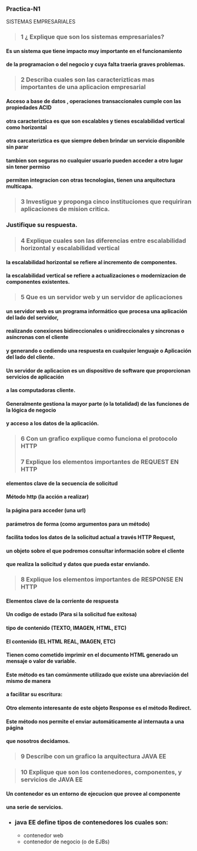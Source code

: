 ### Practica-N1
SISTEMAS EMPRESARIALES
> ###  1 ¿ Explique que son los sistemas empresariales?
>
 ####     Es un sistema que tiene impacto  muy importante en el funcionamiento
 ####     de la programacion o del negocio y cuya falta traeria graves problemas.
>
> ###  2 Describa cuales son las caracterizticas mas importantes de una aplicacion empresarial
>
####     Acceso a base de datos , operaciones transaccionales cumple con las propiedades ACID
####     otra caracteriztica es que son escalables y tienes escalabilidad vertical como horizontal
####     otra carcateriztica es que siempre deben brindar un servicio disponible sin parar
####     tambien son seguras no cualquier usuario pueden acceder a otro lugar sin tener permiso
####     permiten integracion con otras tecnologias, tienen una arquitectura multicapa.
>
> ###  3 Investigue y proponga cinco instituciones que requiriran aplicaciones de mision critica.
###    Justifique su respuesta. 
>    
> ###  4 Explique cuales son las diferencias entre escalabilidad horizontal y escalabilidad vertical
####   la escalabilidad horizontal se refiere al incremento de componentes.
####   la escalabilidad vertical se refiere a actualizaciones o modernizacion de componentes existentes.
>
> ###  5 Que es un servidor web y un servidor de aplicaciones
>
####   un servidor web es un programa informático que procesa una aplicación del lado del servidor, 
####   realizando conexiones bidireccionales o unidireccionales y síncronas o asíncronas con el cliente
####   y generando o cediendo una respuesta en cualquier lenguaje o Aplicación del lado del cliente.
>
####   Un servidor de aplicacion es un dispositivo de software que proporcionan servicios de aplicación 
####   a las computadoras cliente.
####   Generalmente gestiona la mayor parte (o la totalidad) de las funciones de la lógica de negocio
####   y acceso a los datos de la aplicación.
>
> ###  6 Con un grafico explique como funciona el protocolo HTTP
>
> ###  7 Explique los elementos importantes de REQUEST EN HTTP
>
#### elementos clave de la secuencia de solicitud
#### Método http (la acción a realizar)
#### la página para acceder (una url)
#### parámetros de forma (como argumentos para un método)
#### facilita todos los datos de la solicitud actual a través HTTP Request,
#### un objeto sobre el que podremos consultar información sobre el cliente 
#### que realiza la solicitud y datos que pueda estar enviando.
>
> ### 8 Explique los elementos importantes de RESPONSE EN HTTP
>
#### Elementos clave de la corriente de respuesta
#### Un codigo de estado (Para si la solicitud fue exitosa)
#### tipo de contenido (TEXTO, IMAGEN, HTML, ETC)
#### El contenido (EL HTML REAL, IMAGEN, ETC)
#### Tienen como cometido imprimir en el documento HTML generado un mensaje o valor de variable. 
#### Este método es tan comúnmente utilizado que existe una abreviación del mismo de manera
#### a facilitar su escritura:
>
#### Otro elemento interesante de este objeto Response es el método Redirect. 
#### Este método nos permite el enviar automáticamente al internauta a una página
#### que nosotros decidamos.
> 
> ### 9 Describe con un grafico la arquitectura JAVA EE
####
>
> ### 10 Explique que son los contenedores, componentes, y servicios de JAVA EE
>
#### Un contenedor es un entorno de ejecucion que provee al componente
#### una serie de servicios.
+ ### java EE define tipos de contenedores los cuales son:
   * contenedor web
   * contenedor de negocio (o de EJBs)

